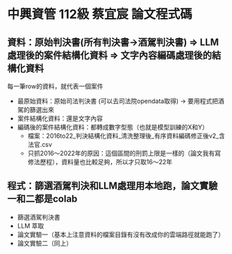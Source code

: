 # 中興資管 112級 蔡宜宸 論文程式碼

## 資料：原始判決書(所有判決書->酒駕判決書) => LLM處理後的案件結構化資料 => 文字內容編碼處理後的結構化資料
每一筆row的資料，就代表一個案件
- 最原始資料：原始司法判決書 (可以去司法院opendata取得) -> 要用程式把酒駕的篩選出來
- 案件結構化資料：還是文字內容
- 編碼後的案件結構化資料：都轉成數字型態（也就是模型訓練的X和Y）
  - 檔案：2016to22_判決結構化資料_清洗整理後_有序資料編碼修正後v2_含法官.csv
  - 只抓2016～2022年的原因：這個區間的刑罰上限是一樣的（論文我有寫修法歷程），資料量也比較足夠，所以才只取16～22年


## 程式：篩選酒駕判決和LLM處理用本地跑，論文實驗一和二都是colab
- 篩選酒駕判決書
- LLM 萃取
- 論文實驗一（基本上注意資料的檔案目錄有沒有改成你的雲端路徑就能跑了）
- 論文實驗二（同上）
